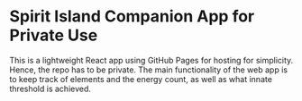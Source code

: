 # Spirit Island Companion App for Private Use
This is a lightweight React app using GitHub Pages for hosting for simplicity.
Hence, the repo has to be private.
The main functionality of the web app is to keep track of elements and the energy count, as well as what innate threshold is achieved.
